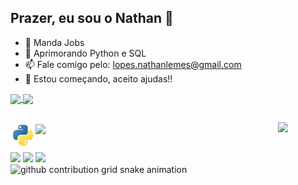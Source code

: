 ## Prazer, eu sou o Nathan 🤗
- 👀 Manda Jobs
- 🌱 Aprimorando Python e SQL
- 📫 Fale comigo pelo: lopes.nathanlemes@gmail.com
- 🐣 Estou começando, aceito ajudas!!

<a href="https://github.com/Wefrit/github-readme-stats">
  <img width=44% align="center" src="https://github-readme-stats.vercel.app/api?username=Wefrit&theme=synthwave" />
</a>
<a href="https://github.com/Wefrit/convoychat">
  <img width=53% align="center" src="https://github-readme-stats.vercel.app/api/top-langs?username=Wefrit&layout=compact&langs_count=8&card_width=320&theme=synthwave" />
</a>

##
<!-- icones -->
<!-- python -->
<img align="left" width=8% src="https://raw.githubusercontent.com/devicons/devicon/master/icons/python/python-original.svg">

<!-- sql -->
<img align="center" width=5% src="https://cdn.discordapp.com/attachments/1260740891321303162/1369751532827840542/sql-database-generic.190x256.png?ex=685e4246&is=685cf0c6&hm=d436fde99665fcc25f2712d9939ed333fdcf03ee3fe4e17651ae8c871c937f28&">

<!-- eu piscando -->
<img align="right" width=15% src="https://cdn.discordapp.com/attachments/1260740891321303162/1369758091268329524/eu_piscando_1_5.gif?ex=685e4861&is=685cf6e1&hm=7513e5d2f3062f8dd5ceeeec1da57a304478c510d49cce6de759a99e03687027&">

##

<!-- logos -->
<div>
<!-- instagram -->
<a href="https://www.instagram.com/fritwe/" target="_blank"><img src="https://img.shields.io/badge/Instagram-E4405F?style=for-the-badge&logo=instagram&logoColor=white" target="_blank"></a>
<!-- gmail -->
<a href="mailto:lopes.nathanlemes@gmail.com" target="_blank"><img src="https://img.shields.io/badge/Gmail-D14836?style=for-the-badge&logo=gmail&logoColor=white" target="_blank"></a
<!-- linkedin -->
<a href="https://www.linkedin.com/in/nathan-lopes-47aaa6315/" target="_blank"><img src="https://img.shields.io/badge/LinkedIn-0077B5?style=for-the-badge&logo=linkedin&logoColor=white" target="_blank"></a>
</div>

<picture>
  <source media="(prefers-color-scheme: dark)" srcset="https://raw.githubusercontent.com/Wefrit/Wefrit/output/github-contribution-grid-snake-dark.svg">
  <source media="(prefers-color-scheme: light)" srcset="https://raw.githubusercontent.com/Wefrit/Wefrit/output/github-contribution-grid-snake.svg">
  <img alt="github contribution grid snake animation" src="https://raw.githubusercontent.com/Wefrit/Wefrit/output/github-contribution-grid-snake.svg">
</picture>
